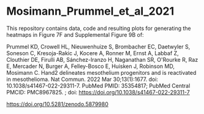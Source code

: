 # Mosimann_Prummel_et_al_2021

This repository contains data, code and resulting plots for generating the heatmaps in Figure 7F and Supplemental Figure 9B of:

Prummel KD, Crowell HL, Nieuwenhuize S, Brombacher EC, Daetwyler S, Soneson C, Kresoja-Rakic J, Kocere A, Ronner M, Ernst A, Labbaf Z, Clouthier DE, Firulli AB, Sánchez-Iranzo H, Naganathan SR, O'Rourke R, Raz E, Mercader N, Burger A, Felley-Bosco E, Huisken J, Robinson MD, Mosimann C. Hand2 delineates mesothelium progenitors and is reactivated in mesothelioma. Nat Commun. 2022 Mar 30;13(1):1677. doi: 10.1038/s41467-022-29311-7. PubMed PMID: 35354817; PubMed Central PMCID: PMC8967825. ; doi: https://doi.org/10.1038/s41467-022-29311-7

https://doi.org/10.5281/zenodo.5879980
